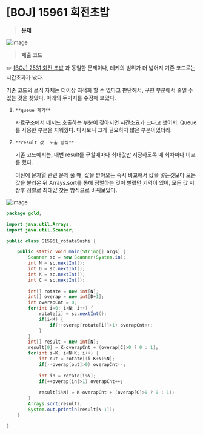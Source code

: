 # [BOJ] 15961 회전초밥 
> **[문제](https://www.acmicpc.net/problem/15961)**
> 
![image](https://user-images.githubusercontent.com/80896077/173901019-30d8964c-244e-4cce-81e0-0bbbf3a68285.png)

> **제출 코드**
> 

✏️ [[BOJ] 2531 회전 초밥](../silver/b2531.md) 과 동일한 문제이나, 테케의 범위가 더 넓어져 기존 코드로는 시간초과가 났다.

기존 코드의 로직 자체는  더이상 최적화 할 수 없다고 판단해서, 구현 부분에서 줄일 수 있는 것을 찾았다.  아래의 두가지를 수정해 보았다.

1. `**queue 제거**`
    
    자료구조에서 메서드 호출하는 부분이 잦아지면 시간소요가 크다고 했어서, Queue를 사용한 부분을 지워줬다. 다시보니 크게 필요하지 않은 부분이었더라.
    
2. `**result 값  도출 방식**`
    
    기존 코드에서는, 매번 result를 구할때마다 최대값만 저장하도록 매 회차마다 비교를 했다.
    
    이전에 문자열 관련 문제 풀 때, 값을 받아오는 즉시 비교해서 값을 넣는것보다 모든 값을 불러온 뒤 Arrays.sort를 통해 정렬하는 것이 빨랐던 기억이 있어, 모든 값 저장후 정렬로 최대값 찾는 방식으로 바꿔보았다.
    

![image](https://user-images.githubusercontent.com/80896077/173901042-be2935f6-a0a2-4d54-96df-4c865e43e05e.png)

```java
package gold;

import java.util.Arrays;
import java.util.Scanner;

public class G15961_rotateSushi {

	public static void main(String[] args) {
		Scanner sc = new Scanner(System.in);
		int N = sc.nextInt();
		int D = sc.nextInt();
		int K = sc.nextInt();
		int C = sc.nextInt();
		
		int[] rotate = new int[N];
		int[] overap = new int[D+1];
		int overapCnt = 0;
		for(int i=0; i<N; i++) {
			rotate[i] = sc.nextInt();
			if(i<K) {
				if(++overap[rotate[i]]>1) overapCnt++;
			}
		}
		int[] result = new int[N];
		result[0] = K-overapCnt + (overap[C]>0 ? 0 : 1);
		for(int i=K; i<N+K; i++) {
			int out = rotate[(i-K+N)%N];
			if(--overap[out]>0) overapCnt--;
			
			int in = rotate[i%N];
			if(++overap[in]>1) overapCnt++;
			
			result[i%N] = K-overapCnt + (overap[C]>0 ? 0 : 1);
		}
		Arrays.sort(result);
		System.out.println(result[N-1]);
	}

}
`````
